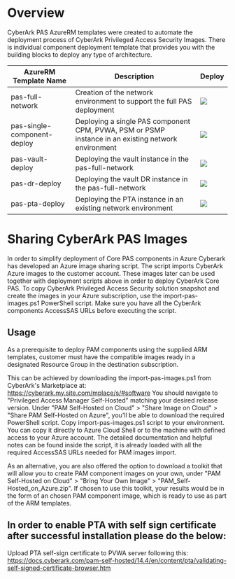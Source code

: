 # Overview

CyberArk PAS AzureRM templates were created to automate the deployment process of CyberArk Privileged Access Security Images. There is individual component deployment template that provides you with the building blocks to deploy any type of architecture.

| AzureRM Template Name | Description | Deploy |
|-----------------------|-------------|--------|
| pas-full-network | Creation of the network environment to support the full PAS deployment | <a href="https://portal.azure.com/#create/Microsoft.Template/uri/https%3A%2F%2Fraw.githubusercontent.com%2Fcyberark%2Fpas-on-cloud%2Fmaster%2Fazure%2Fpas-full-network.json" target="_blank"><img src="http://azuredeploy.net/deploybutton.png"/></a> |
| pas-single-component-deploy | Deploying a single PAS component CPM, PVWA, PSM or PSMP instance in an existing network environment |  <a href="https://portal.azure.com/#create/Microsoft.Template/uri/https%3A%2F%2Fraw.githubusercontent.com%2Fcyberark%2Fpas-on-cloud%2Fmaster%2Fazure%2Fpas-single-component-deploy.json" target="_blank"><img src="http://azuredeploy.net/deploybutton.png"/></a> |
| pas-vault-deploy | Deploying the vault instance in the pas-full-network | <a href="https://portal.azure.com/#create/Microsoft.Template/uri/https%3A%2F%2Fraw.githubusercontent.com%2Fcyberark%2Fpas-on-cloud%2Fmaster%2Fazure%2Fpas-vault-deploy.json" target="_blank"><img src="http://azuredeploy.net/deploybutton.png"/></a> |
| pas-dr-deploy | Deploying the vault DR instance in the pas-full-network | <a href="https://portal.azure.com/#create/Microsoft.Template/uri/https%3A%2F%2Fraw.githubusercontent.com%2Fcyberark%2Fpas-on-cloud%2Fmaster%2Fazure%2Fpas-dr-deploy.json" target="_blank"><img src="http://azuredeploy.net/deploybutton.png"/></a> 
| pas-pta-deploy | Deploying the PTA instance in an existing network environment | <a href="https://portal.azure.com/#create/Microsoft.Template/uri/https%3A%2F%2Fraw.githubusercontent.com%2Fcyberark%2Fpas-on-cloud%2Fmaster%2Fazure%2Fpas-pta-deploy.json" target="_blank"><img src="http://azuredeploy.net/deploybutton.png"/></a> |

# Sharing CyberArk PAS Images
In order to simplify deployment of Core PAS components in Azure Cyberark has developed an Azure image sharing script.
The script imports CyberArk Azure images to the customer account.
These images later can be used together with deployment scripts above in order to deploy CyberArk Core PAS.
To copy CyberArk Privileged Access Security solution snapshot and create the images in your Azure subscription, use the import-pas-images.ps1 PowerShell script. Make sure you have all the CyberArk components AccessSAS URLs before executing the script.

## Usage
As a prerequisite to deploy PAM components using the supplied ARM templates, customer must have the compatible images ready in a designated Resource Group in the destination subscription.

This can be achieved by downloading the import-pas-images.ps1 from CyberArk's Marketplace at:
https://cyberark.my.site.com/mplace/s/#software
You should navigate to "Privileged Access Manager Self-Hosted" matching your desired release version.
Under "PAM Self-Hosted on Cloud" > "Share Image on Cloud" > "Share PAM Self-Hosted on Azure", you'll be able to download the required PowerShell script.
Copy import-pas-images.ps1 script to your environment. You can copy it directly to Azure Cloud Shell or to the machine with defined access to your Azure account.
The detailed documentation and helpful notes can be found inside the script, it is already loaded with all the required AccessSAS URLs needed for PAM images import.

As an alternative, you are also offered the option to download a toolkit that will allow you to create PAM component images on your own,
under "PAM Self-Hosted on Cloud" > "Bring Your Own Image" > "PAM_Self-Hosted_on_Azure.zip".
If chosen to use this toolkit, your results would be in the form of an chosen PAM component image, which is ready to use as part of the ARM templates.


## In order to enable PTA with self sign certificate after successful installation please do the below:

Upload PTA self-sign certificate to PVWA server following this:
https://docs.cyberark.com/pam-self-hosted/14.4/en/content/pta/validating-self-signed-certificate-browser.htm
